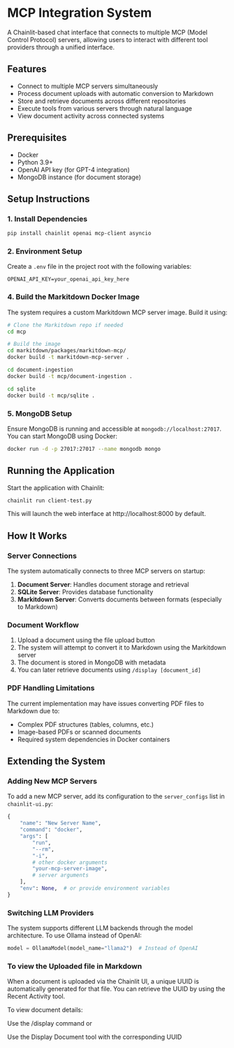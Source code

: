 # MCP Integration System

A Chainlit-based chat interface that connects to multiple MCP (Model Control Protocol) servers, allowing users to interact with different tool providers through a unified interface.

## Features

- Connect to multiple MCP servers simultaneously
- Process document uploads with automatic conversion to Markdown
- Store and retrieve documents across different repositories
- Execute tools from various servers through natural language
- View document activity across connected systems

## Prerequisites

- Docker
- Python 3.9+
- OpenAI API key (for GPT-4 integration)
- MongoDB instance (for document storage)

## Setup Instructions

### 1. Install Dependencies

```bash
pip install chainlit openai mcp-client asyncio
```

### 2. Environment Setup

Create a `.env` file in the project root with the following variables:

```
OPENAI_API_KEY=your_openai_api_key_here
```

### 4. Build the Markitdown Docker Image

The system requires a custom Markitdown MCP server image. Build it using:

```bash
# Clone the Markitdown repo if needed
cd mcp

# Build the image
cd markitdown/packages/markitdown-mcp/
docker build -t markitdown-mcp-server .

cd document-ingestion
docker build -t mcp/document-ingestion .

cd sqlite
docker build -t mcp/sqlite .
```

### 5. MongoDB Setup

Ensure MongoDB is running and accessible at `mongodb://localhost:27017`. You can start MongoDB using Docker:

```bash
docker run -d -p 27017:27017 --name mongodb mongo
```

## Running the Application

Start the application with Chainlit:

```bash
chainlit run client-test.py
```

This will launch the web interface at http://localhost:8000 by default.

## How It Works

### Server Connections

The system automatically connects to three MCP servers on startup:

1. **Document Server**: Handles document storage and retrieval
2. **SQLite Server**: Provides database functionality
3. **Markitdown Server**: Converts documents between formats (especially to Markdown)

### Document Workflow

1. Upload a document using the file upload button
2. The system will attempt to convert it to Markdown using the Markitdown server
3. The document is stored in MongoDB with metadata
4. You can later retrieve documents using `/display [document_id]`

### PDF Handling Limitations

The current implementation may have issues converting PDF files to Markdown due to:
- Complex PDF structures (tables, columns, etc.)
- Image-based PDFs or scanned documents
- Required system dependencies in Docker containers


## Extending the System

### Adding New MCP Servers

To add a new MCP server, add its configuration to the `server_configs` list in `chainlit-ui.py`:

```python
{
    "name": "New Server Name",
    "command": "docker",
    "args": [
        "run",
        "--rm",
        "-i",
        # other docker arguments
        "your-mcp-server-image",
        # server arguments
    ],
    "env": None,  # or provide environment variables
}
```

### Switching LLM Providers

The system supports different LLM backends through the model architecture. To use Ollama instead of OpenAI:

```python
model = OllamaModel(model_name="llama2")  # Instead of OpenAI
```

### To view the Uploaded file in Markdown 
When a document is uploaded via the Chainlit UI, a unique UUID is automatically generated for that file.
You can retrieve the UUID by using the Recent Activity tool.

To view document details:

Use the /display <UUID> command
or

Use the Display Document tool with the corresponding UUID